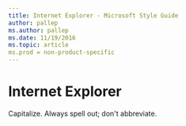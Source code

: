 ```yaml
---
title: Internet Explorer - Microsoft Style Guide
author: pallep
ms.author: pallep
ms.date: 11/19/2016
ms.topic: article
ms.prod = non-product-specific
---
```


# Internet Explorer

Capitalize. Always spell out; don't abbreviate. 
